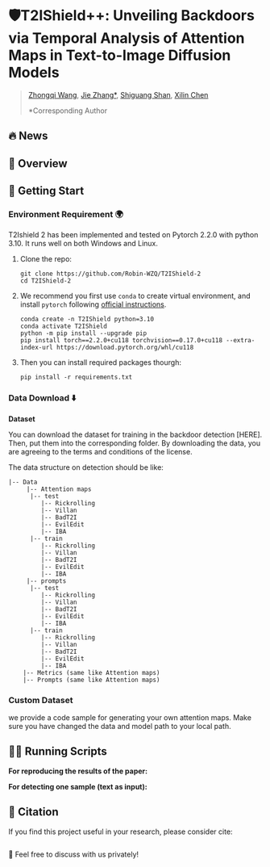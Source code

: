 # 🛡️T2IShield++: Unveiling Backdoors via Temporal Analysis of Attention Maps in Text-to-Image Diffusion Models

> [Zhongqi Wang](https://scholar.google.com.hk/citations?hl=zh-CN&user=Gi1brbgAAAAJ), [Jie Zhang*](https://scholar.google.com.hk/citations?user=hJAhF0sAAAAJ&hl=zh-CN), [Shiguang Shan](https://scholar.google.com.hk/citations?hl=zh-CN&user=Vkzd7MIAAAAJ), [Xilin Chen](https://scholar.google.com.hk/citations?hl=zh-CN&user=vVx2v20AAAAJ)
>
> *Corresponding Author

## 🔥 News


## 👀 Overview

## 🧭 Getting Start

### Environment Requirement 🌍

T2Ishield 2 has been implemented and tested on Pytorch 2.2.0 with python 3.10. It runs well on both Windows and Linux.

1. Clone the repo:

   ```
   git clone https://github.com/Robin-WZQ/T2IShield-2
   cd T2IShield-2
   ```

2. We recommend you first use `conda` to create virtual environment, and install `pytorch` following [official instructions](https://pytorch.org/).

   ```
   conda create -n T2IShield python=3.10
   conda activate T2IShield
   python -m pip install --upgrade pip
   pip install torch==2.2.0+cu118 torchvision==0.17.0+cu118 --extra-index-url https://download.pytorch.org/whl/cu118
   ```

3. Then you can install required packages thourgh:

   ```
   pip install -r requirements.txt
   ```

### Data Download ⬇️

**Dataset**

You can download the dataset for training in the backdoor detection [HERE]. Then, put them into the corresponding folder. By downloading the data, you are agreeing to the terms and conditions of the license. 

The data structure on detection should be like:

```
|-- Data
     |-- Attention maps
      |-- test
         |-- Rickrolling
         |-- Villan
         |-- BadT2I
         |-- EvilEdit
         |-- IBA
      |-- train
         |-- Rickrolling
         |-- Villan
         |-- BadT2I
         |-- EvilEdit
         |-- IBA
     |-- prompts
      |-- test
         |-- Rickrolling
         |-- Villan
         |-- BadT2I
         |-- EvilEdit
         |-- IBA
      |-- train
         |-- Rickrolling
         |-- Villan
         |-- BadT2I
         |-- EvilEdit
         |-- IBA
    |-- Metrics (same like Attention maps)
    |-- Prompts (same like Attention maps)
```

### Custom Dataset
we provide a code sample for generating your own attention maps. Make sure you have changed the data and model path to your local path.

## 🏃🏼 Running Scripts

**For reproducing the results of the paper:**

**For detecting one sample (text as input):**

## 📄 Citation

If you find this project useful in your research, please consider cite:
```

```

🤝 Feel free to discuss with us privately!
